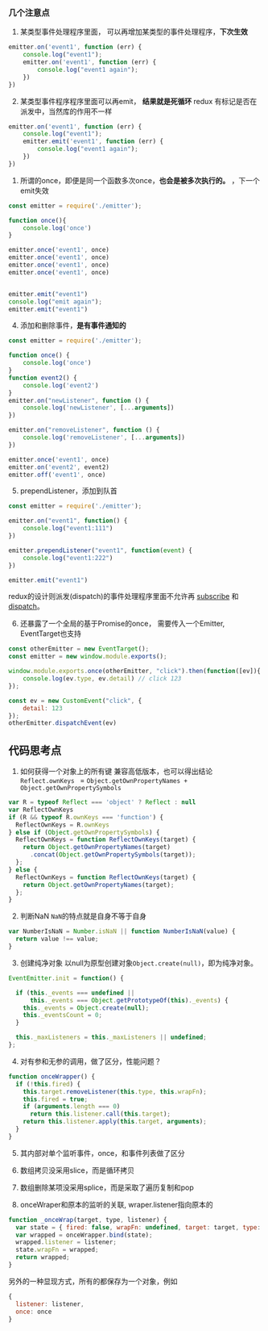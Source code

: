 ### 几个注意点

1. 某类型事件处理程序里面， 可以再增加某类型的事件处理程序，**下次生效**
```js
emitter.on('event1', function (err) {
    console.log("event1");
    emitter.on('event1', function (err) {
        console.log("event1 again");
    })
})
```
   

2. 某类型事件程序程序里面可以再emit， **结果就是死循环**
redux 有标记是否在派发中，当然库的作用不一样
```js
emitter.on('event1', function (err) {
    console.log("event1");
    emitter.emit('event1', function (err) {
        console.log("event1 again"); 
    })
})
```
   
1. 所谓的once，即便是同一个函数多次once，**也会是被多次执行的。** ，下一个emit失效 
```js
const emitter = require('./emitter');

function once(){
    console.log('once')
}

emitter.once('event1', once)
emitter.once('event1', once)
emitter.once('event1', once)
emitter.once('event1', once)


emitter.emit("event1")
console.log("emit again");
emitter.emit("event1")

```

4. 添加和删除事件，**是有事件通知的**
```js
const emitter = require('./emitter');

function once() {
    console.log('once')
}
function event2() {
    console.log('event2')
}
emitter.on("newListener", function () {
    console.log('newListener', [...arguments])
})

emitter.on("removeListener", function () {
    console.log('removeListener', [...arguments])
})

emitter.once('event1', once)
emitter.on('event2', event2)
emitter.off('event1', once)

```

5. prependListener，添加到队首
```js
const emitter = require('./emitter');

emitter.on("event1", function() {
    console.log("event1:111")
})

emitter.prependListener("event1", function(event) {
    console.log("event1:222")
})

emitter.emit("event1")
```
   

redux的设计则派发(dispatch)的事件处理程序里面不允许再
[subscribe](https://github.com/reduxjs/redux/blob/4.x/src/createStore.js#L137) 和 [dispatch](https://github.com/reduxjs/redux/blob/4.x/src/createStore.js#L212)。

6. 还暴露了一个全局的基于Promise的once，
   需要传入一个Emitter, EventTarget也支持
```js
const otherEmitter = new EventTarget();
const emitter = new window.module.exports();

window.module.exports.once(otherEmitter, "click").then(function([ev]){
    console.log(ev.type, ev.detail) // click 123
});

const ev = new CustomEvent("click", {
    detail: 123
});
otherEmitter.dispatchEvent(ev)
```


## 代码思考点

1. 如何获得一个对象上的所有键
兼容高低版本，也可以得出结论
`Reflect.ownKeys ` =  `Object.getOwnPropertyNames + Object.getOwnPropertySymbols`
```js
var R = typeof Reflect === 'object' ? Reflect : null
var ReflectOwnKeys
if (R && typeof R.ownKeys === 'function') {
  ReflectOwnKeys = R.ownKeys
} else if (Object.getOwnPropertySymbols) {
  ReflectOwnKeys = function ReflectOwnKeys(target) {
    return Object.getOwnPropertyNames(target)
      .concat(Object.getOwnPropertySymbols(target));
  };
} else {
  ReflectOwnKeys = function ReflectOwnKeys(target) {
    return Object.getOwnPropertyNames(target);
  };
}
```

2. 判断NaN
`NaN`的特点就是自身不等于自身
```js
var NumberIsNaN = Number.isNaN || function NumberIsNaN(value) {
  return value !== value;
}
```

3. 创建纯净对象
以null为原型创建对象`Object.create(null)`，即为纯净对象。
```js
EventEmitter.init = function() {

  if (this._events === undefined ||
      this._events === Object.getPrototypeOf(this)._events) {
    this._events = Object.create(null);
    this._eventsCount = 0;
  }

  this._maxListeners = this._maxListeners || undefined;
};
```

4. 对有参和无参的调用，做了区分，性能问题？
```js
function onceWrapper() {
  if (!this.fired) {
    this.target.removeListener(this.type, this.wrapFn);
    this.fired = true;
    if (arguments.length === 0)
      return this.listener.call(this.target);
    return this.listener.apply(this.target, arguments);
  }
}
```

5. 其内部对单个监听事件，once，和事件列表做了区分


6. 数组拷贝没采用slice，而是循环拷贝


7. 数组删除某项没采用splice，而是采取了遍历复制和pop

8. onceWraper和原本的监听的关联, wraper.listener指向原本的
```js
function _onceWrap(target, type, listener) {
  var state = { fired: false, wrapFn: undefined, target: target, type: type, listener: listener };
  var wrapped = onceWrapper.bind(state);
  wrapped.listener = listener;
  state.wrapFn = wrapped;
  return wrapped;
}
```

另外的一种显现方式，所有的都保存为一个对象，例如
```js
{
  listener: listener,
  once: once
}
```
